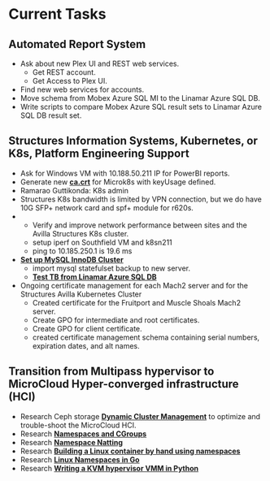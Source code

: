 # Current Tasks

## Automated Report System

- Ask about new Plex UI and REST web services.
  - Get REST account.
  - Get Access to Plex UI.
- Find new web services for accounts.
- Move schema from Mobex Azure SQL MI to the Linamar Azure SQL DB.
- Write scripts to compare Mobex Azure SQL result sets to Linamar Azure SQL DB result set.

## Structures Information Systems, Kubernetes, or K8s, Platform Engineering Support

- Ask for Windows VM with 10.188.50.211 IP for PowerBI reports.
- Generate new **[ca.crt](../k8s/certificates/issue_microk8s_key_usage.md#start_here)** for Microk8s with keyUsage defined.
- Ramarao Guttikonda: K8s admin
- Structures K8s bandwidth is limited by VPN connection, but we do have 10G SFP+ network card and spf+ module for r620s.
- - Verify and improve network performance between sites and the Avilla Structures K8s cluster.
  - setup iperf on Southfield VM and k8sn211
  - ping to 10.185.250.1 is 19.6 ms
- **[Set up MySQL InnoDB Cluster](https://medium.com/@aaxsh/mysql-innodb-cluster-bdba9af61b79#:~:text=InnoDB%20Cluster%20is%20a%20high%20availability%20solution,Master%20Server%20to%20the%20MySQL%20Workers%20Servers.)**
  - import mysql statefulset backup to new server.
  - **[Test TB from Linamar Azure SQL DB](../../Reporting3/prod/build_deploy_run/test-tb-sqldb.md)**
- Ongoing certificate management for each Mach2 server
and for the Structures Avilla Kubernetes Cluster
  - Created certificate for the Fruitport and Muscle Shoals Mach2 server.
  - Create GPO for intermediate and root certificates.
  - Create GPO for client certificate.
  - created certificate management schema containing serial numbers, expiration dates, and alt names.

## Transition from Multipass hypervisor to MicroCloud Hyper-converged infrastructure (HCI)

- Research Ceph storage **[Dynamic Cluster Management](../research/m_z/virtualization/storage/ceph/architecture.md#dynamic-cluster-management)** to optimize and trouble-shoot the MicroCloud HCI.
- Research **[Namespaces and CGroups](../research/m_z/virtualization/networking/namespaces/namespaces_cgroups.md)**
- Research **[Namespace Natting](../research/m_z/virtualization/networking/namespaces/veths/veths_and_namespaces.md#start-here)**
- Research **[Building a Linux container by hand using namespaces](../research/m_z/virtualization/networking/namespaces/building_containers/part1.md)**
- Research **[Linux Namespaces in Go](https://songrgg.github.io/programming/linux-namespace-part01-uts-pid/)**
- Research **[Writing a KVM hypervisor VMM in Python](../research/m_z/virtualization/hypervisor/kvm/writing_a_kvm_hypervisor_in_python/)**
